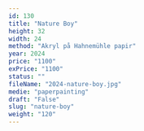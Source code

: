 ```yaml
---
id: 130
title: "Nature Boy"
height: 32
width: 24
method: "Akryl på Hahnemühle papir"
year: 2024
price: "1100"
exPrice: "1100"
status: ""
fileName: "2024-nature-boy.jpg"
medie: "paperpainting"
draft: "False"
slug: "nature-boy"
weight: "120"
---
```

